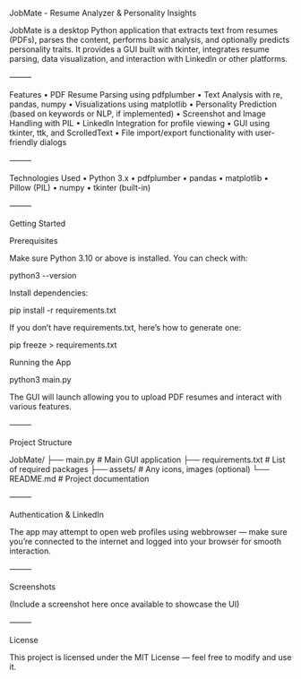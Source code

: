 
JobMate - Resume Analyzer & Personality Insights

JobMate is a desktop Python application that extracts text from resumes (PDFs), parses the content, performs basic analysis, and optionally predicts personality traits. It provides a GUI built with tkinter, integrates resume parsing, data visualization, and interaction with LinkedIn or other platforms.

⸻

Features
	•	PDF Resume Parsing using pdfplumber
	•	Text Analysis with re, pandas, numpy
	•	Visualizations using matplotlib
	•	Personality Prediction (based on keywords or NLP, if implemented)
	•	Screenshot and Image Handling with PIL
	•	LinkedIn Integration for profile viewing
	•	GUI using tkinter, ttk, and ScrolledText
	•	File import/export functionality with user-friendly dialogs

⸻

Technologies Used
	•	Python 3.x
	•	pdfplumber
	•	pandas
	•	matplotlib
	•	Pillow (PIL)
	•	numpy
	•	tkinter (built-in)

⸻

Getting Started

Prerequisites

Make sure Python 3.10 or above is installed. You can check with:

python3 --version

Install dependencies:

pip install -r requirements.txt

If you don’t have requirements.txt, here’s how to generate one:

pip freeze > requirements.txt



Running the App

python3 main.py

The GUI will launch allowing you to upload PDF resumes and interact with various features.

⸻

Project Structure

JobMate/
├── main.py             # Main GUI application
├── requirements.txt    # List of required packages
├── assets/             # Any icons, images (optional)
└── README.md           # Project documentation


⸻

Authentication & LinkedIn

The app may attempt to open web profiles using webbrowser — make sure you’re connected to the internet and logged into your browser for smooth interaction.

⸻

Screenshots

(Include a screenshot here once available to showcase the UI)

⸻

License

This project is licensed under the MIT License — feel free to modify and use it.
